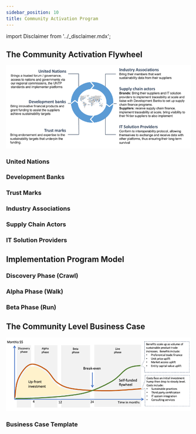```yaml
---
sidebar_position: 10
title: Community Activation Program
---
```


import Disclaimer from '../\_disclaimer.mdx';

<Disclaimer />


## The Community Activation Flywheel

![Activation Flywheel](CommunityActivationFlywheel.png)

### United Nations


### Development Banks


### Trust Marks


### Industry Associations


### Supply Chain Actors


### IT Solution Providers

## Implementation Program Model

### Discovery Phase (Crawl)

### Alpha Phase (Walk)

### Beta Phase (Run)

## The Community Level Business Case

![Break Even Point](BreakEvenPoint.png)

### Business Case Template




